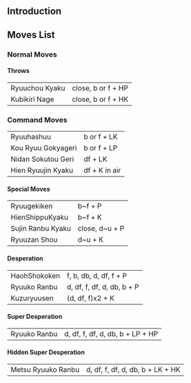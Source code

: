 ## Introduction

## Moves List

### Normal Moves

#### Throws

|                |                    |
|----------------|--------------------|
| Ryuuchou Kyaku | close, b or f + HP |
| Kubikiri Nage  | close, b or f + HK |

### Command Moves

|                    |               |
|--------------------|---------------|
| Ryuuhashuu         | b or f + LK   |
| Kou Ryuu Gokyageri | b or f + LP   |
| Nidan Sokutou Geri | df + LK       |
| Hien Ryuujin Kyaku | df + K in air |

#### Special Moves

|                   |                 |
|-------------------|-----------------|
| Ryuugekiken       | b\~f + P        |
| HienShippuKyaku   | b\~f + K        |
| Sujin Ranbu Kyaku | close, d\~u + P |
| Ryuuzan Shou      | d\~u + K        |

#### Desperation

|              |                            |
|--------------|----------------------------|
| HaohShokoken | f, b, db, d, df, f + P     |
| Ryuuko Ranbu | d, df, f, df, d, db, b + P |
| Kuzuryuusen  | (d, df, f)x2 + K           |

#### Super Desperation

|              |                                  |
|--------------|----------------------------------|
| Ryuuko Ranbu | d, df, f, df, d, db, b + LP + HP |

#### Hidden Super Desperation

|                    |                                  |
|--------------------|----------------------------------|
| Metsu Ryuuko Ranbu | d, df, f, df, d, db, b + LK + HK |
